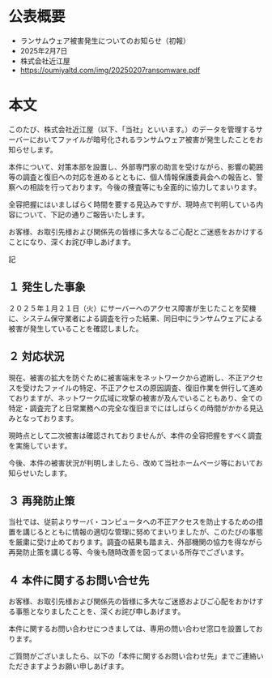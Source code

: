 # 公表概要
- ランサムウェア被害発生についてのお知らせ（初報）
- 2025年2月7日
- 株式会社近江屋
- https://oumiyaltd.com/img/20250207ransomware.pdf

# 本文
このたび、株式会社近江屋（以下、「当社」といいます。）のデータを管理するサーバーにおいてファイルが暗号化されるランサムウェア被害が発生したことをお知らせします。

本件について、対策本部を設置し、外部専門家の助言を受けながら、影響の範囲等の調査と復旧への対応を進めるとともに、個人情報保護委員会への報告と、警察への相談を行っております。今後の捜査等にも全面的に協力してまいります。

全容把握にはいましばらく時間を要する見込みですが、現時点で判明している内容について、下記の通りご報告いたします。

お客様、お取引先様および関係先の皆様に多大なるご心配とご迷惑をおかけすることになり、深くお詫び申しあげます。

記

## １ 発生した事象
２０２５年１月２１日（火）にサーバーへのアクセス障害が生じたことを契機に、システム保守業者による調査を行った結果、同日中にランサムウェアによる被害が発生していることを確認しました。

## ２ 対応状況
現在、被害の拡大を防ぐために被害端末をネットワークから遮断し、不正アクセスを受けたファイルの特定、不正アクセスの原因調査、復旧作業を併行して進めておりますが、ネットワーク広域に攻撃の被害が及んでいることもあり、全ての特定・調査完了と日常業務への完全な復旧までにはしばらくの時間がかかる見込みとなっております。

現時点として二次被害は確認されておりませんが、本件の全容把握をすべく調査を実施しています。

今後、本件の被害状況が判明しましたら、改めて当社ホームページ等においてお知らせいたします。

## ３ 再発防止策
当社では、従前よりサーバ・コンピュータへの不正アクセスを防止するための措置を講じるとともに情報の適切な管理に努めてまいりましたが、このたびの事態を厳粛に受け止めております。調査の結果も踏まえ、外部機関の協力を得ながら再発防止策を講じる等、今後も随時改善を図ってまいる所存でございます。

## ４ 本件に関するお問い合せ先
お客様、お取引先様および関係先の皆様に多大なご迷惑およびご心配をおかけする事態となりましたことを、深くお詫び申しあげます。

本件に関するお問い合わせにつきましては、専用の問い合わせ窓口を設置しております。

ご質問がございましたら、以下の「本件に関するお問い合わせ先」までご連絡いただきますようお願い申しあげます。
